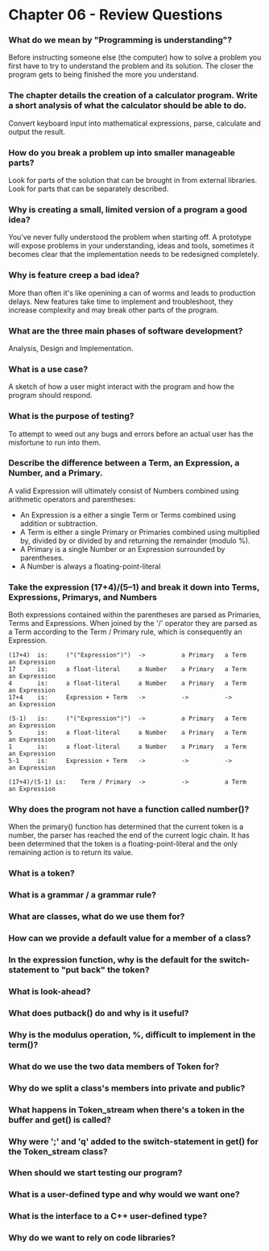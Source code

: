 # Chapter 06 - Review Questions

### What do we mean by "Programming is understanding"?
Before instructing someone else (the computer) how to solve a problem you first have to try to understand the problem and its solution. The closer the program gets to being finished the more you understand.

### The chapter details the creation of a calculator program. Write a short analysis of what the calculator should be able to do.
Convert keyboard input into mathematical expressions, parse, calculate and output the result.

### How do you break a problem up into smaller manageable parts?
Look for parts of the solution that can be brought in from external libraries.
Look for parts that can be separately described.

### Why is creating a small, limited version of a program a good idea?
You've never fully understood the problem when starting off. A prototype will expose problems in your understanding, ideas and tools, sometimes it becomes clear that the implementation needs to be redesigned completely.

### Why is feature creep a bad idea?
More than often it's like openining a can of worms and leads to production delays. New features take time to implement and troubleshoot, they increase complexity and may break other parts of the program.

### What are the three main phases of software development?
Analysis, Design and Implementation.

### What is a use case?
A sketch of how a user might interact with the program and how the program should respond. 

### What is the purpose of testing?
To attempt to weed out any bugs and errors before an actual user has the misfortune to run into them.

### Describe the difference between a Term, an Expression, a Number, and a Primary.
A valid Expression will ultimately consist of Numbers combined using arithmetic operators and parentheses:
- An Expression is a either a single Term or Terms combined using addition or subtraction.
- A Term is either a single Primary or Primaries combined using multiplied by, divided by or divided by and returning the remainder (modulo %).
- A Primary is a single Number or an Expression surrounded by parentheses.
- A Number is always a floating-point-literal

### Take the expression (17+4)/(5–1) and break it down into Terms, Expressions, Primarys, and Numbers
Both expressions contained within the parentheses are parsed as Primaries, Terms and Expressions. When joined by the '/' operator they are parsed as a Term according to the Term / Primary rule, which is consequently an Expression.
```
(17+4)  is:     ("("Expression")")  ->          a Primary   a Term      an Expression
17      is:     a float-literal     a Number    a Primary   a Term      an Expression
4       is:     a float-literal     a Number    a Primary   a Term      an Expression
17+4    is:     Expression + Term   ->          ->          ->          an Expression

(5-1)   is:     ("("Expression")")  ->          a Primary   a Term      an Expression
5       is:     a float-literal     a Number    a Primary   a Term      an Expression
1       is:     a float-literal     a Number    a Primary   a Term      an Expression
5-1     is:     Expression + Term   ->          ->          ->          an Expression

(17+4)/(5-1) is:    Term / Primary  ->          ->          a Term      an Expression
```
### Why does the program not have a function called number()?
When the primary() function has determined that the current token is a number, the parser has reached the end of the current logic chain. It has been determined that the token is a floating-point-literal and the only remaining action is to return its value.

### What is a token?

### What is a grammar / a grammar rule?

### What are classes, what do we use them for?

### How can we provide a default value for a member of a class?

### In the expression function, why is the default for the switch-statement to "put back" the token?

### What is look-ahead?

### What does putback() do and why is it useful?

### Why is the modulus operation, %, difficult to implement in the term()?

### What do we use the two data members of Token for?

### Why do we split a class's members into private and public?

### What happens in Token_stream when there's a token in the buffer and get() is called?

### Why were ';' and 'q' added to the switch-statement in get() for the Token_stream class?

### When should we start testing our program?

### What is a user-defined type and why would we want one?

### What is the interface to a C++ user-defined type?

### Why do we want to rely on code libraries?